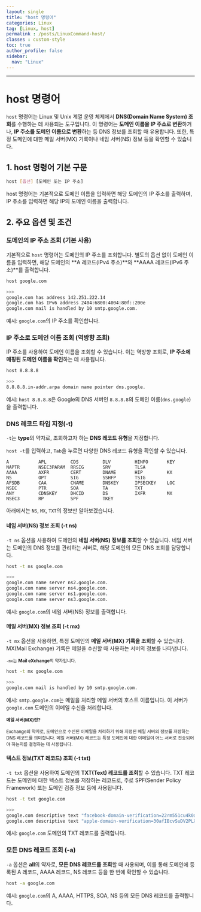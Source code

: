 ```yaml
---
layout: single
title: "host 명령어"
categories: Linux
tag: [Linux, host]
permalink : /posts/LinuxCommand-host/
classes : custom-style
toc: true
author_profile: false
sidebar:
  nav: "Linux"
---
```


<hr>

# host 명령어

`host` 명령어는 Linux 및 Unix 계열 운영 체제에서 **DNS(Domain Name System) 조회**를 수행하는 데 사용되는 도구입니다. 이 명령어는 **도메인 이름을 IP 주소로 변환**하거나, **IP 주소를 도메인 이름으로 변환**하는 등 DNS 정보를 조회할 때 유용합니다. 또한, 특정 도메인에 대한 메일 서버(MX) 기록이나 네임 서버(NS) 정보 등을 확인할 수 있습니다.

## 1. host 명령어 기본 구문

```bash
host [옵션] [도메인 또는 IP 주소]
```

host 명령어는 기본적으로 도메인 이름을 입력하면 해당 도메인의 IP 주소를 출력하며, IP 주소를 입력하면 해당 IP의 도메인 이름을 출력합니다.

## 2. 주요 옵션 및 조건

### 도메인의 IP 주소 조회 (기본 사용)

기본적으로 `host` 명령어는 도메인의 IP 주소를 조회합니다. 별도의 옵션 없이 도메인 이름을 입력하면, 해당 도메인의 **A 레코드(IPv4 주소)**와 **AAAA 레코드(IPv6 주소)**를 출력합니다.

```bash
host google.com

>>>
google.com has address 142.251.222.14
google.com has IPv6 address 2404:6800:4004:80f::200e
google.com mail is handled by 10 smtp.google.com.
```

예시: `google.com`의 IP 주소를 확인합니다.

### IP 주소로 도메인 이름 조회 (역방향 조회)

IP 주소를 사용하여 도메인 이름을 조회할 수 있습니다. 이는 역방향 조회로, **IP 주소에 매핑된 도메인 이름을 확인**하는 데 사용됩니다.

```bash
host 8.8.8.8

>>>
8.8.8.8.in-addr.arpa domain name pointer dns.google.
```

예시: `host 8.8.8.8`은 Google의 DNS 서버인 `8.8.8.8`의 도메인 이름(`dns.google`)을 출력합니다.

### DNS 레코드 타입 지정(-t)

`-t`는 <b>type</b>의 약자로, 조회하고자 하는 **DNS 레코드 유형**을 지정합니다.

`host -t`를 입력하고, `Tab`을 누르면 다양한 DNS 레코드 유형을 확인할 수 있습니다.

```
A           APL         CDS         DLV         HINFO       KEY         NAPTR       NSEC3PARAM  RRSIG       SRV         TLSA                            
AAAA        AXFR        CERT        DNAME       HIP         KX          NS          OPT         SIG         SSHFP       TSIG                            
AFSDB       CAA         CNAME       DNSKEY      IPSECKEY    LOC         NSEC        PTR         SOA         TA          TXT                             
ANY         CDNSKEY     DHCID       DS          IXFR        MX          NSEC3       RP          SPF         TKEY
```

아래에서는 `NS`, `MX`, `TXT`의 정보만 알아보겠습니다.

#### 네임 서버(NS) 정보 조회 (-t ns)

`-t ns` 옵션을 사용하여 도메인의 **네임 서버(NS) 정보를 조회**할 수 있습니다. 네임 서버는 도메인의 DNS 정보를 관리하는 서버로, 해당 도메인의 모든 DNS 조회를 담당합니다.

```bash
host -t ns google.com

>>>
google.com name server ns2.google.com.
google.com name server ns4.google.com.
google.com name server ns1.google.com.
google.com name server ns3.google.com.
```

예시: `google.com`의 네임 서버(NS) 정보를 출력합니다.

#### 메일 서버(MX) 정보 조회 (-t mx)

`-t mx` 옵션을 사용하면, 특정 도메인의 **메일 서버(MX) 기록을 조회**할 수 있습니다. MX(Mail Exchange) 기록은 메일을 수신할 때 사용하는 서버의 정보를 나타냅니다.

<small>`-mx`는 <b>Mail eXchange</b>의 약자입니다.</small>

```bash
host -t mx google.com

>>>
google.com mail is handled by 10 smtp.google.com.
```

예시: `smtp.google.com`는 메일을 처리할 메일 서버의 호스트 이름입니다. 이 서버가 `google.com` 도메인의 이메일 수신을 처리합니다.  

<small>**메일 서버(MX)란?**</small>

<small>Exchange의 약자로, 도메인으로 수신된 이메일을 처리하기 위해 지정된 메일 서버의 정보를 저장하는 DNS 레코드를 의미합니다. 메일 서버(MX) 레코드는 특정 도메인에 대한 이메일이 어느 서버로 전송되어야 하는지를 결정하는 데 사용됩니다.</small>

#### 텍스트 정보(TXT 레코드) 조회 (-t txt)

`-t txt` 옵션을 사용하여 도메인의 **TXT(Text) 레코드를 조회**할 수 있습니다. TXT 레코드는 도메인에 대한 텍스트 정보를 저장하는 레코드로, 주로 SPF(Sender Policy Framework) 또는 도메인 검증 정보 등에 사용됩니다.

```bash
host -t txt google.com

>>>
google.com descriptive text "facebook-domain-verification=22rm551cu4k0ab0bxsw536tlds4h95"
google.com descriptive text "apple-domain-verification=30afIBcvSuDV2PLX"
```

예시: `google.com` 도메인의 TXT 레코드를 출력합니다.

### 모든 DNS 레코드 조회 (-a)

`-a` 옵션은 <b>all</b>의 약자로, **모든 DNS 레코드를 조회**할 때 사용되며, 이를 통해 도메인에 등록된 A 레코드, AAAA 레코드, NS 레코드 등을 한 번에 확인할 수 있습니다.

```bash
host -a google.com
```

예시: `google.com`의 A, AAAA, HTTPS, SOA, NS 등의 모든 DNS 레코드를 출력합니다.
